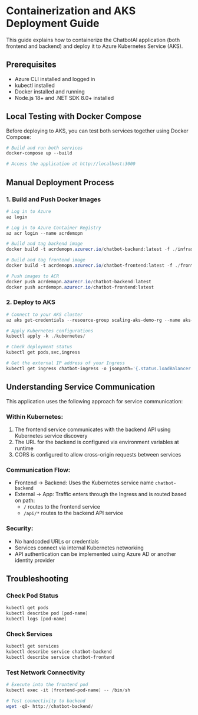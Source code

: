 # Containerization and AKS Deployment Guide

This guide explains how to containerize the ChatbotAI application (both frontend and backend) and deploy it to Azure Kubernetes Service (AKS).

## Prerequisites

- Azure CLI installed and logged in
- kubectl installed
- Docker installed and running
- Node.js 18+ and .NET SDK 8.0+ installed

## Local Testing with Docker Compose

Before deploying to AKS, you can test both services together using Docker Compose:

```powershell
# Build and run both services
docker-compose up --build

# Access the application at http://localhost:3000
```

## Manual Deployment Process

### 1. Build and Push Docker Images

```powershell
# Log in to Azure
az login

# Log in to Azure Container Registry
az acr login --name acrdemopn

# Build and tag backend image
docker build -t acrdemopn.azurecr.io/chatbot-backend:latest -f ./infrastructure/Dockerfile .

# Build and tag frontend image
docker build -t acrdemopn.azurecr.io/chatbot-frontend:latest -f ./frontend/Dockerfile ./frontend

# Push images to ACR
docker push acrdemopn.azurecr.io/chatbot-backend:latest
docker push acrdemopn.azurecr.io/chatbot-frontend:latest
```

### 2. Deploy to AKS

```powershell
# Connect to your AKS cluster
az aks get-credentials --resource-group scaling-aks-demo-rg --name aks-minimal-api

# Apply Kubernetes configurations
kubectl apply -k ./kubernetes/

# Check deployment status
kubectl get pods,svc,ingress

# Get the external IP address of your Ingress
kubectl get ingress chatbot-ingress -o jsonpath='{.status.loadBalancer.ingress[0].ip}'
```

## Understanding Service Communication

This application uses the following approach for service communication:

### Within Kubernetes:
1. The frontend service communicates with the backend API using Kubernetes service discovery
2. The URL for the backend is configured via environment variables at runtime
3. CORS is configured to allow cross-origin requests between services

### Communication Flow:
- Frontend -> Backend: Uses the Kubernetes service name `chatbot-backend`
- External -> App: Traffic enters through the Ingress and is routed based on path:
  - `/` routes to the frontend service
  - `/api/*` routes to the backend API service

### Security:
- No hardcoded URLs or credentials
- Services connect via internal Kubernetes networking
- API authentication can be implemented using Azure AD or another identity provider

## Troubleshooting

### Check Pod Status
```powershell
kubectl get pods
kubectl describe pod [pod-name]
kubectl logs [pod-name]
```

### Check Services
```powershell
kubectl get services
kubectl describe service chatbot-backend
kubectl describe service chatbot-frontend
```

### Test Network Connectivity
```powershell
# Execute into the frontend pod
kubectl exec -it [frontend-pod-name] -- /bin/sh

# Test connectivity to backend
wget -qO- http://chatbot-backend/
```
